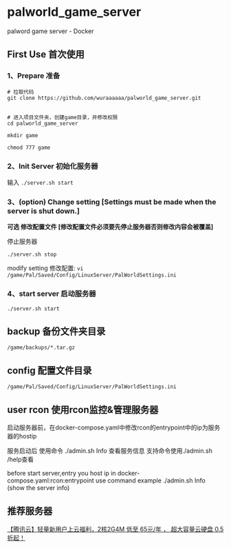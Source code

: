 # palworld_game_server
palword game server - Docker

## First Use 首次使用

### 1、Prepare 准备


```
# 拉取代码
git clone https://github.com/wuraaaaaa/palworld_game_server.git


# 进入项目文件夹，创建game目录，并修改权限
cd palworld_game_server

mkdir game

chmod 777 game
```

### 2、Init Server 初始化服务器
输入
```./server.sh start```

### 3、(option) Change setting  [Settings must be made when the server is shut down.]
**可选 修改配置文件 [修改配置文件必须要先停止服务器否则修改内容会被覆盖]**

停止服务器

```./server.sh stop```

modify setting 修改配置: ```vi /game/Pal/Saved/Config/LinuxServer/PalWorldSettings.ini```

### 4、start server 启动服务器
```./server.sh start```



## backup 备份文件夹目录
```
/game/backups/*.tar.gz
```

## config 配置文件目录
```
/game/Pal/Saved/Config/LinuxServer/PalWorldSettings.ini
```

## user rcon 使用rcon监控&管理服务器

启动服务器前，在docker-compose.yaml中修改rcon的entrypoint中的ip为服务器的hostip

服务启动后 使用命令 ./admin.sh Info 查看服务信息
支持命令使用./admin.sh /help查看

before start server,entry you host ip in docker-compose.yaml:rcon:entrypoint
use command example ./admin.sh Info   (show the server info)

## 推荐服务器
[【腾讯云】轻量新用户上云福利，2核2G4M 低至 65元/年 ， 超大容量云硬盘 0.5折起！ ](https://curl.qcloud.com/Kf680Hzd)
